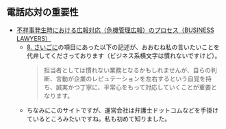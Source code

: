 ## 電話応対の重要性
- [不祥事発生時における広報対応（危機管理広報）のプロセス（BUSINESS LAWYERS）](https://www.businesslawyers.jp/practices/1233)
  - [8. さいごに](https://www.businesslawyers.jp/practices/1233#8)の項目にあった以下の記述が、おおむね私の言いたいことを代弁してくださっております（ビジネス系横文字は慣れないですけど）。
    > 担当者としては慣れない業務となるかもしれませんが、自らの判断、言動が企業のレピュテーションを左右するという自覚を持ち、誠実かつ丁寧に、平常心をもって対応していくことが重要となります。
  - ちなみにこのサイトですが、運営会社は弁護士ドットコムなどを手掛けているところみたいですね。私も初めて知りました。
